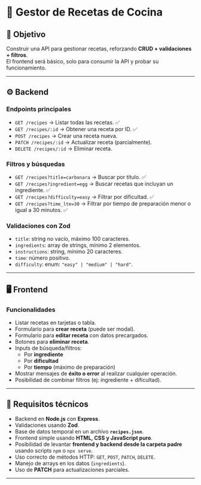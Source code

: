 # 🍳 Gestor de Recetas de Cocina

## 🎯 Objetivo
Construir una API para gestionar recetas, reforzando **CRUD + validaciones + filtros**.  
El frontend será básico, solo para consumir la API y probar su funcionamiento.

---

## ⚙️ Backend

### Endpoints principales
- `GET /recipes` → Listar todas las recetas.  ✅
- `GET /recipes/:id` → Obtener una receta por ID.  ✅
- `POST /recipes` → Crear una receta nueva.  
- `PATCH /recipes/:id` → Actualizar receta (parcialmente).  
- `DELETE /recipes/:id` → Eliminar receta.  

### Filtros y búsquedas
- `GET /recipes?title=carbonara` → Buscar por título.  ✅
- `GET /recipes?ingredient=egg` → Buscar recetas que incluyan un ingrediente.  ✅
- `GET /recipes?difficulty=easy` → Filtrar por dificultad.  ✅
- `GET /recipes?time_lte=30` → Filtrar por tiempo de preparación menor o igual a 30 minutos. ✅ 

### Validaciones con Zod
- `title`: string no vacío, máximo 100 caracteres.  
- `ingredients`: array de strings, mínimo 2 elementos.  
- `instructions`: string, mínimo 20 caracteres.  
- `time`: número positivo.  
- `difficulty`: enum: `"easy" | "medium" | "hard"`.

---

## 🖥️ Frontend

### Funcionalidades
- Listar recetas en tarjetas o tabla.  
- Formulario para **crear receta** (puede ser modal).  
- Formulario para **editar receta** con datos precargados.  
- Botones para **eliminar receta**.  
- Inputs de búsqueda/filtros:
  - Por **ingrediente**  
  - Por **dificultad**  
  - Por **tiempo** (máximo de preparación)  
- Mostrar mensajes de **éxito o error** al realizar cualquier operación.  
- Posibilidad de combinar filtros (ej: ingrediente + dificultad).  

---

## 📂 Requisitos técnicos

- Backend en **Node.js** con **Express**.  
- Validaciones usando **Zod**.  
- Base de datos temporal en un archivo **`recipes.json`**.  
- Frontend simple usando **HTML, CSS y JavaScript puro**.  
- Posibilidad de levantar **frontend y backend desde la carpeta padre** usando scripts `npm` o `npx serve`.  
- Uso correcto de métodos HTTP: `GET`, `POST`, `PATCH`, `DELETE`.  
- Manejo de arrays en los datos (`ingredients`).  
- Uso de **PATCH** para actualizaciones parciales.  

---
